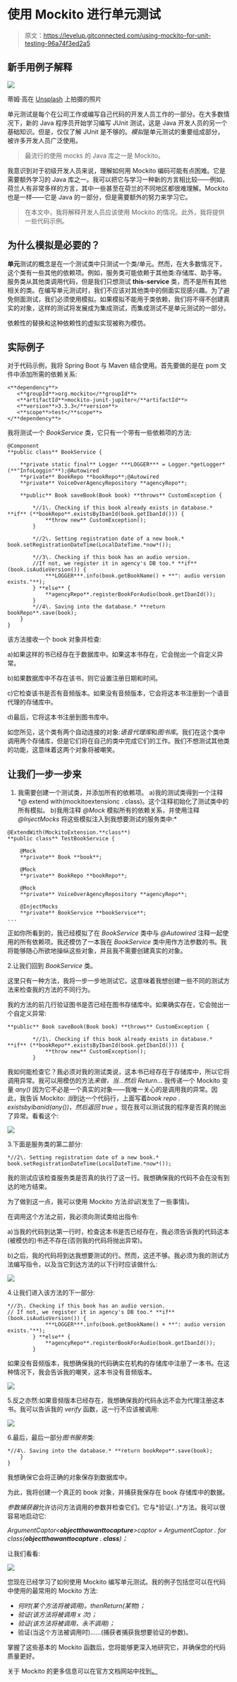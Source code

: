 # 使用 Mockito 进行单元测试

> 原文：<https://levelup.gitconnected.com/using-mockito-for-unit-testing-96a74f3ed2a5>

## 新手用例子解释

![](img/d63461b9fdf1a86236f0b8171ff18e72.png)

蒂姆·高在 [Unsplash](https://unsplash.com/s/photos/nerds?utm_source=unsplash&utm_medium=referral&utm_content=creditCopyText) 上拍摄的照片

单元测试是每个在公司工作或编写自己代码的开发人员工作的一部分。在大多数情况下，新的 Java 程序员开始学习编写 JUnit 测试，这是 Java 开发人员的另一个基础知识。但是，仅仅了解 JUnit 是不够的。*模拟*是单元测试的重要组成部分，被许多开发人员广泛使用。

> 最流行的使用 mocks 的 Java 库之一是 Mockito。

我意识到对于初级开发人员来说，理解如何用 Mockito 编码可能有点困难。它是需要额外学习的 Java 库之一。我可以把它与学习一种新的方言相比较——例如，荷兰人有非常多样的方言，其中一些甚至在荷兰的不同地区都很难理解。Mockito 也是一样——它是 Java 的一部分，但是需要额外的努力来学习它。

> 在本文中，我将解释开发人员应该使用 Mockito 的情况。此外，我将提供一些代码示例。

## 为什么模拟是必要的？

**单元**测试的概念是在一个测试类中只测试一个类/单元。然而，在大多数情况下，这个类有一些其他的依赖项。例如，服务类可能依赖于其他类:存储库、助手等。服务类从其他类调用代码，但是我们只想测试 **this-service** 类，而不是所有其他相关的类。在编写单元测试时，我们不应该对其他类中的侧面实现感兴趣。为了避免侧面测试，我们必须使用模拟。如果模拟不能用于类依赖，我们将不得不创建真实的对象，这样的测试将发展成为集成测试，而集成测试不是单元测试的一部分。

依赖性的替换和这种依赖性的虚拟实现被称为模仿。

## 实际例子

对于代码示例，我将 Spring Boot 与 Maven 结合使用。首先要做的是在 pom 文件中添加所需的依赖关系:

```
<**dependency**>
   <**groupId**>org.mockito</**groupId**>
   <**artifactId**>mockito-junit-jupiter</**artifactId**>
   <**version**>3.3.3</**version**>
   <**scope**>test</**scope**>
</**dependency**>
```

我将测试一个 *BookService* 类，它只有一个带有一些依赖项的方法:

```
@Component
**public class** BookService {

    **private static final** Logger ***LOGGER*** = Logger.*getLogger*(**"InfoLoggin"**);@Autowired
    **private** BookRepo **bookRepo**;@Autowired
    **private** VoiceOverAgencyRepository **agencyRepo**;

    **public** Book saveBook(Book book) **throws** CustomException {

        *//1\. Checking if this book already exists in database.* **if** (**bookRepo**.existsByIbanId(book.getIbanId())) {
            **throw new** CustomException();
        }

        *//2\. Setting registration date of a new book.* book.setRegistrationDateTime(LocalDateTime.*now*());

        *//3\. Checking if this book has an audio version.
        //If not, we register it in agency's DB too.* **if** (book.isAudioVersion()) {
            ***LOGGER***.info(book.getBookName() + **": audio version       exists."**);
        } **else** {
            **agencyRepo**.registerBookForAudio(book.getIbanId());
        }
        *//4\. Saving into the database.* **return bookRepo**.save(book);
    }
}
```

该方法接收一个 book 对象并检查:

a)如果这样的书已经存在于数据库中。如果这本书存在，它会抛出一个自定义异常。

b)如果数据库中不存在该书，则它设置注册日期和时间。

c)它检查该书是否有音频版本。如果没有音频版本，它会将这本书注册到一个语音代理的存储库中。

d)最后，它将这本书注册到图书库中。

如您所见，这个类有两个自动连接的对象:*语音代理库*和*图书库*。我们在这个类中调用两个存储库，但是它们将在自己的类中完成它们的工作。我们不想测试其他类的功能，这意味着这两个对象将被嘲笑。

## 让我们一步一步来

1.  我需要创建一个测试类，并添加所有的依赖项。
    a)我的测试类得到一个注释*@ extend with(mockitoextensionc . class)。这个注释初始化了测试类中的所有模拟。
    b)我用注释 *@Mock* 模拟所有的依赖关系，并使用注释 *@InjectMocks* 将这些模拟注入到我想要测试的服务类中:*

```
@ExtendWith(MockitoExtension.**class**)
**public class** TestBookService {

    @Mock
    **private** Book **book**;

    @Mock
    **private** BookRepo **bookRepo**;

    @Mock
    **private** VoiceOverAgencyRepository **agencyRepo**;

    @InjectMocks
    **private** BookService **bookService**;
...
```

正如你所看到的，我已经模拟了在 *BookService* 类中与 *@Autowired* 注释一起使用的所有依赖项。我还模仿了一本我在 *BookService* 类中用作方法参数的书。我将能够随心所欲地操纵这些对象，并且我不需要创建真实的对象。

2.让我们回到 *BookService* 类。

这里只有一种方法，我将一步一步地测试它。这意味着我想创建一些不同的测试方法来检查我的方法的不同行为。

我的方法的前几行验证图书是否已经在图书存储库中。如果确实存在，它会抛出一个自定义异常:

```
**public** Book saveBook(Book book) **throws** CustomException {

        *//1\. Checking if this book already exists in database.* **if** (**bookRepo**.existsByIbanId(book.getIbanId())) {
            **throw new** CustomException();
        }
```

我如何能检查它？我必须对我的测试类说，这本书已经存在于存储库中，所以它将调用异常。我可以用模仿的方法*来做，当…然后 Return…* 我传递一个 Mockito 变量 *any()* 因为它不必是一个真实的对象——我唯一关心的是调用我的异常。因此，我告诉 Mockito: *当*到达一个代码行，上面写着*book repo . existsbyibanid(any())*，*然后返回* *true* 。现在我可以测试我的程序是否真的抛出了异常。看看这个:

![](img/67fdcc1825c808cc151d345114327631.png)

3.下面是服务类的第二部分:

```
*//2\. Setting registration date of a new book.* book.setRegistrationDateTime(LocalDateTime.*now*());
```

我的测试应该检查服务类是否真的执行了这一行。我想确保我的代码不会在没有到达的地方结束。

为了做到这一点，我可以使用 Mockito 方法*验证*(发生了一些事情)。

在调用这个方法之前，我必须向测试类给出指令:

a)当我的代码到达第一行时，检查这本书是否已经存在，我必须告诉我的代码这本(被模仿的)书还不存在(否则我的代码将抛出异常)。

b)之后，我的代码将到达我想要测试的行。然而，这还不够。我必须为我的测试方法编写指令，以及当它到达方法的以下行时应该做什么:

![](img/afe3099e73faaa2a7d653496347d8914.png)

4.让我们进入该方法的下一部分:

```
*//3\. Checking if this book has an audio version.
// If not, we register it in agency's DB too.* **if** (book.isAudioVersion()) {
            ***LOGGER***.info(book.getBookName() + **": audio version exists."**);
        } **else** {
            **agencyRepo**.registerBookForAudio(book.getIbanId());
        }
```

如果没有音频版本，我想确保我的代码确实在机构的存储库中注册了一本书。在这种情况下，我会告诉我的嘲笑，这本书没有音频版本。

![](img/b066599869e0a99360913963f6c184f8.png)

5.反之亦然:如果音频版本已经存在，我想确保我的代码永远不会为代理注册这本书。我可以告诉我的 *verify* 函数，这一行不应该被调用:

![](img/f9d30adfd0151f95c0aa2874ca2a48c8.png)

6.最后，最后一部分*图书服务*类:

```
*//4\. Saving into the database.* **return bookRepo**.save(book);
    }
}
```

我想确保它会将正确的对象保存到数据库中。

为此，我将创建一个真正的 book 对象，并捕获我保存在 book 存储库中的数据。

*参数捕获器*允许访问方法调用的参数并检查它们。它与*验证(..)*方法。我可以很容易地启动它:

*ArgumentCaptor<****objectthawanttocapture****>captor = ArgumentCaptor . for class(****objectthawanttocapture . class****)；*

让我们看看:

![](img/9f18a03f82b2204a01d58a6f27e54c61.png)

您现在已经学习了如何使用 Mockito 编写单元测试。我的例子包括您可以在代码中使用的最常用的 Mockito 方法:

*   *何时(某个方法将被调用)。thenReturn(某物)；*
*   *验证(该方法将被调用 x 次)；*
*   *验证(该方法将被调用，永不调用)；*
*   验证(当这个方法被调用时)……(捕获者捕获我想要验证的参数)。

掌握了这些基本的 Mockito 函数后，您将能够更深入地研究它，并确保您的代码质量更好。

关于 Mockito 的更多信息可以在官方文档网站中找到[。](https://site.mockito.org/)